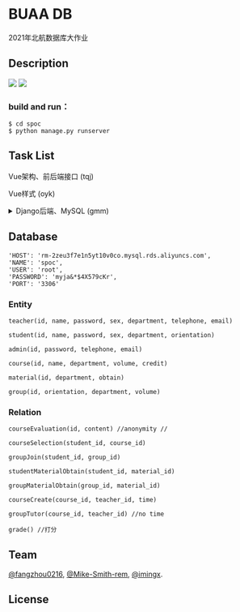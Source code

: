 # BUAA DB

2021年北航数据库大作业


## Description 
 [![](https://img.shields.io/badge/frontend-Vue.js-informational)](https://vuejs.org/)   [![](https://img.shields.io/badge/backend-Django-informational)](https://www.djangoproject.com/) 

### build and run：

```shell
$ cd spoc
$ python manage.py runserver
```

## Task List

Vue架构、前后端接口 (tqj)

Vue样式 (oyk)

<details>
<summary>Django后端、MySQL (gmm)</summary>

<br/>

- [x]  公用数据库
- [x]  转移models至pymysql

</br>
</details>

## Database

```
'HOST': 'rm-2zeu3f7e1n5yt10v0co.mysql.rds.aliyuncs.com',
'NAME': 'spoc',
'USER': 'root',
'PASSWORD': 'myja&*$4X579cKr',
'PORT': '3306'
```

### Entity

```
teacher(id, name, password, sex, department, telephone, email)

student(id, name, password, sex, department, orientation)

admin(id, password, telephone, email)

course(id, name, department, volume, credit)

material(id, department, obtain)

group(id, orientation, department, volume)
```

### Relation

```
courseEvaluation(id, content) //anonymity //

courseSelection(student_id, course_id)

groupJoin(student_id, group_id)

studentMaterialObtain(student_id, material_id)

groupMaterialObtain(group_id, material_id)

courseCreate(course_id, teacher_id, time)

groupTutor(course_id, teacher_id) //no time

grade() //打分
```

## Team

[@fangzhou0216](https://github.com/fangzhou0216), [@Mike-Smith-rem](https://github.com/Mike-Smith-rem), [@imingx](https://github.com/imingx).

## License



